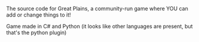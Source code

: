 The source code for Great Plains, a community-run game where YOU can add or change things to it!

Game made in C# and Python
(it looks like other languages are present, but that's the python plugin)
